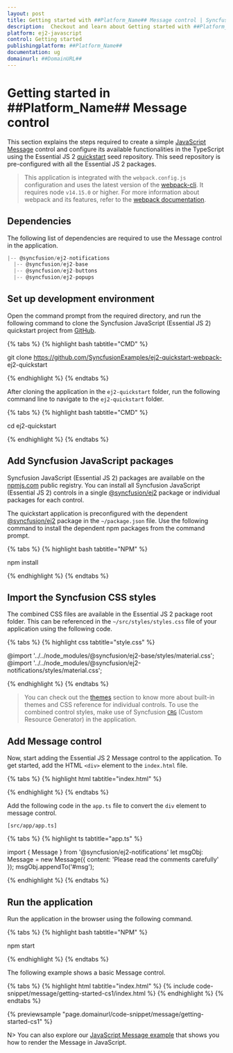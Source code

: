```yaml
---
layout: post
title: Getting started with ##Platform_Name## Message control | Syncfusion
description:  Checkout and learn about Getting started with ##Platform_Name## Message control of Syncfusion Essential JS 2 and more details.
platform: ej2-javascript
control: Getting started 
publishingplatform: ##Platform_Name##
documentation: ug
domainurl: ##DomainURL##
---
```


# Getting started in ##Platform_Name## Message control

This section explains the steps required to create a simple [JavaScript Message](https://www.syncfusion.com/javascript-ui-controls/js-message) control and configure its available functionalities in the TypeScript using the Essential JS 2 [quickstart](https://github.com/SyncfusionExamples/ej2-quickstart-webpack-) seed repository. This seed repository is pre-configured with all the Essential JS 2 packages.

> This application is integrated with the `webpack.config.js` configuration and uses the latest version of the [webpack-cli](https://webpack.js.org/api/cli/#commands). It requires node `v14.15.0` or higher. For more information about webpack and its features, refer to the [webpack documentation](https://webpack.js.org/guides/getting-started/).

## Dependencies

The following list of dependencies are required to use the Message control in the application.

```javascript
|-- @syncfusion/ej2-notifications
  |-- @syncfusion/ej2-base
  |-- @syncfusion/ej2-buttons
  |-- @syncfusion/ej2-popups
```

## Set up development environment

Open the command prompt from the required directory, and run the following command to clone the Syncfusion JavaScript (Essential JS 2) quickstart project from [GitHub](https://github.com/SyncfusionExamples/ej2-quickstart-webpack-).

{% tabs %}
{% highlight bash tabtitle="CMD" %}

git clone https://github.com/SyncfusionExamples/ej2-quickstart-webpack- ej2-quickstart

{% endhighlight %}
{% endtabs %}

After cloning the application in the `ej2-quickstart` folder, run the following command line to navigate to the `ej2-quickstart` folder.

{% tabs %}
{% highlight bash tabtitle="CMD" %}

cd ej2-quickstart

{% endhighlight %}
{% endtabs %}

## Add Syncfusion JavaScript packages

Syncfusion JavaScript (Essential JS 2) packages are available on the [npmjs.com](https://www.npmjs.com/~syncfusionorg) public registry. You can install all Syncfusion JavaScript (Essential JS 2) controls in a single [@syncfusion/ej2](https://www.npmjs.com/package/@syncfusion/ej2) package or individual packages for each control.

The quickstart application is preconfigured with the dependent [@syncfusion/ej2](https://www.npmjs.com/package/@syncfusion/ej2) package in the `~/package.json` file. Use the following command to install the dependent npm packages from the command prompt.

{% tabs %}
{% highlight bash tabtitle="NPM" %}

npm install

{% endhighlight %}
{% endtabs %}

## Import the Syncfusion CSS styles

The combined CSS files are available in the Essential JS 2 package root folder. This can be referenced in the `~/src/styles/styles.css` file of your application using the following code. 

{% tabs %}
{% highlight css tabtitle="style.css" %}

@import '../../node_modules/@syncfusion/ej2-base/styles/material.css';
@import '../../node_modules/@syncfusion/ej2-notifications/styles/material.css';

{% endhighlight %}
{% endtabs %}

> You can check out the [themes](https://ej2.syncfusion.com/documentation/appearance/theme/) section to know more about built-in themes and CSS reference for individual controls.
> To use the combined control styles, make use of Syncfusion [`CRG`](https://crg.syncfusion.com/) (Custom Resource Generator) in the application.

## Add Message control

Now, start adding the Essential JS 2 Message control to the application. To get started, add the HTML `<div>` element to the `index.html` file.

{% tabs %}
{% highlight html tabtitle="index.html" %}

<!DOCTYPE html>
<html lang="en">

<head>
    <title>Essential JS 2 Message control</title>
    <meta charset="utf-8" />
    <meta name="viewport" content="width=device-width, initial-scale=1.0, user-scalable=no" />
    <meta name="description" content="Essential JS 2 Message" />
    <meta name="author" content="Syncfusion" />
    <link rel="shortcut icon" href="resources/favicon.ico" />
    <link href="https://maxcdn.bootstrapcdn.com/bootstrap/3.3.7/css/bootstrap.min.css" rel="stylesheet" />
</head>
<body>
    <!--Element which will render as Message-->
    <div id="msg"></div>
</body>

</html>

{% endhighlight %}
{% endtabs %}

 Add the following code in the `app.ts` file to convert the `div` element to message control.

 `[src/app/app.ts]`

{% tabs %}
{% highlight ts tabtitle="app.ts" %}

import { Message } from '@syncfusion/ej2-notifications'
let msgObj: Message = new Message({
    content: 'Please read the comments carefully'
});
msgObj.appendTo('#msg');

{% endhighlight %}
{% endtabs %}

## Run the application

Run the application in the browser using the following command.

{% tabs %}
{% highlight bash tabtitle="NPM" %}

npm start

{% endhighlight %}
{% endtabs %}

The following example shows a basic Message control.

{% tabs %}
{% highlight html tabtitle="index.html" %}
{% include code-snippet/message/getting-started-cs1/index.html %}
{% endhighlight %}
{% endtabs %}
          
{% previewsample "page.domainurl/code-snippet/message/getting-started-cs1" %}

N> You can also explore our [JavaScript Message example](https://ej2.syncfusion.com/demos/#/bootstrap5/message/default.html) that shows you how to render the Message in JavaScript.